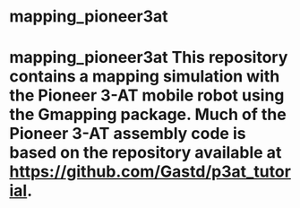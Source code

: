 # mapping_pioneer3at
# mapping_pioneer3at This repository contains a mapping simulation with the Pioneer 3-AT mobile robot using the Gmapping package. Much of the Pioneer 3-AT assembly code is based on the repository available at https://github.com/Gastd/p3at_tutorial.
